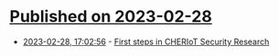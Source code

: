 # [Published on 2023-02-28](index.md)

* [2023-02-28, 17:02:56](https://lobste.rs/s/3pxs5a/first_steps_cheriot_security_research) - [First steps in CHERIoT Security Research](https://msrc.microsoft.com/blog/2023/02/first-steps-in-cheriot-security-research/)

